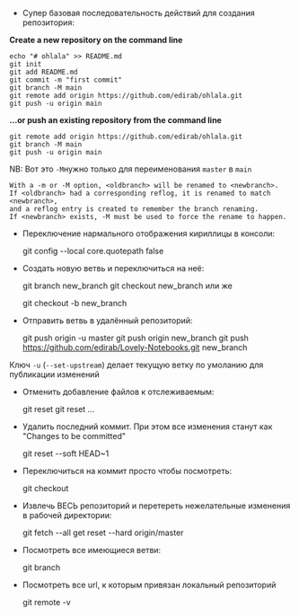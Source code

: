 - Супер базовая последовательность действий для создания репозитория:
    
**Create a new repository on the command line**
    
    
    echo "# ohlala" >> README.md
    git init
    git add README.md
    git commit -m "first commit"
    git branch -M main
    git remote add origin https://github.com/edirab/ohlala.git
    git push -u origin main

**…or push an existing repository from the command line**

    git remote add origin https://github.com/edirab/ohlala.git
    git branch -M main
    git push -u origin main

NB: Вот это `-M`нужно только для переименования `master` в `main` 
 
    With a -m or -M option, <oldbranch> will be renamed to <newbranch>. 
    If <oldbranch> had a corresponding reflog, it is renamed to match <newbranch>, 
    and a reflog entry is created to remember the branch renaming. 
    If <newbranch> exists, -M must be used to force the rename to happen.


- Переключение нармального отображения кириллицы в консоли:


    git config --local core.quotepath false

- Создать новую ветвь и переключиться на неё:


    git branch new_branch
    git checkout new_branch
или же

    git checkout -b new_branch


- Отправить ветвь в удалённый репозиторий:


    git push origin -u master
    git push origin new_branch
    git push https://github.com/edirab/Lovely-Notebooks.git new_branch
    
Ключ `-u` (`--set-upstream`) делает текущую ветку по умоланию для публикации изменений

- Отменить добавление файлов к отслеживаемым:


	git reset
	git reset <file1> <file2> ...


- Удалить последний коммит. При этом все изменения станут как  "Changes to be committed"


	git reset --soft HEAD~1
	
- Переключиться на коммит просто чтобы посмотреть:


	git checkout <hash-value>
	
- Извлечь ВЕСЬ репозиторий и перетереть нежелательные изменения в рабочей директории:


	git fetch --all
	get reset --hard origin/master
	
- Посмотреть все имеющиеся ветви:


	git branch
	
- Посмотреть все url, к которым привязан локальный репозиторий


	git remote -v